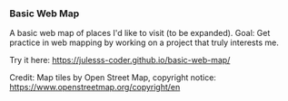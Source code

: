 ### Basic Web Map

A basic web map of places I'd like to visit (to be expanded).
Goal: Get practice in web mapping by working on a project that truly interests me.

Try it here: https://julesss-coder.github.io/basic-web-map/ 

Credit: Map tiles by Open Street Map, copyright notice: https://www.openstreetmap.org/copyright/en
